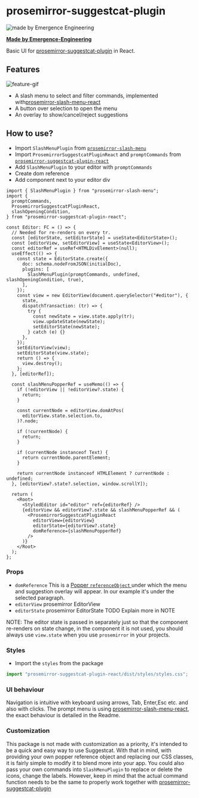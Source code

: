 # prosemirror-suggestcat-plugin

![made by Emergence Engineering](https://emergence-engineering.com/ee-logo.svg)

[**Made by Emergence-Engineering**](https://emergence-engineering.com/)

Basic UI for [prosemirror-suggestcat-plugin](https://github.com/emergence-engineering/prosemirror-suggestcat-plugin) in React.

## Features

![feature-gif](https://suggestcat.com/suggestcatReact.gif)

- A slash menu to select and filter commands, implemented with[prosemirror-slash-menu-react](https://github.com/emergence-engineering/prosemirror-slash-menu-react)
- A button over selection to open the menu
- An overlay to show/cancel/reject suggestions

## How to use?

- Import `SlashMenuPlugin` from [`prosemirror-slash-menu`](https://github.com/emergence-engineering/prosemirror-slash-menu-react)
- Import `ProsemirrorSuggestcatPluginReact` and `promptCommands` from [`prosemirror-suggestcat-plugin-react`](https://github.com/emergence-engineering/prosemirror-suggestcat-plugin-react)
- Add `SlashMenuPlugin` to your editor with `promptCommands`
- Create dom reference
- Add component next to your editor div

```tsx
import { SlashMenuPlugin } from "prosemirror-slash-menu";
import {
  promptCommands,
  ProsemirrorSuggestcatPluginReact,
  slashOpeningCondition,
} from "prosemirror-suggestcat-plugin-react";

const Editor: FC = () => {
  // Needed for re-renders on every tr.
  const [editorState, setEditorState] = useState<EditorState>();
  const [editorView, setEditorView] = useState<EditorView>();
  const editorRef = useRef<HTMLDivElement>(null);
  useEffect(() => {
    const state = EditorState.create({
      doc: schema.nodeFromJSON(initialDoc),
      plugins: [
        SlashMenuPlugin(promptCommands, undefined, slashOpeningCondition, true),
      ],
    });
    const view = new EditorView(document.querySelector("#editor"), {
      state,
      dispatchTransaction: (tr) => {
        try {
          const newState = view.state.apply(tr);
          view.updateState(newState);
          setEditorState(newState);
        } catch (e) {}
      },
    });
    setEditorView(view);
    setEditorState(view.state);
    return () => {
      view.destroy();
    };
  }, [editorRef]);

  const slashMenuPopperRef = useMemo(() => {
    if (!editorView || !editorView?.state) {
      return;
    }

    const currentNode = editorView.domAtPos(
      editorView.state.selection.to,
    )?.node;

    if (!currentNode) {
      return;
    }

    if (currentNode instanceof Text) {
      return currentNode.parentElement;
    }

    return currentNode instanceof HTMLElement ? currentNode : undefined;
  }, [editorView?.state?.selection, window.scrollY]);

  return (
    <Root>
      <StyledEditor id="editor" ref={editorRef} />
      {editorView && editorView?.state && slashMenuPopperRef && (
        <ProsemirrorSuggestcatPluginReact
          editorView={editorView}
          editorState={editorView?.state}
          domReference={slashMenuPopperRef}
        />
      )}
    </Root>
  );
};
```

### Props

- `domReference` This is a [Popper `referenceObject` ](https://popper.js.org/docs/v1/#referenceobject) under which the menu and suggestion overlay will appear. In our example it's under the selected paragraph.
- `editorView` prosemirror EditorView
- `editorState` prosemirror EditorState TODO Explain more in NOTE

NOTE: The editor state is passed in separately just so that the component re-renders on state change, in the component it is not used, you should always use `view.state` when you use `prosemirror` in your projects.

### Styles

- Import the `styles` from the package

```typescript
import "prosemirror-suggestcat-plugin-react/dist/styles/styles.css";
```

### UI behaviour

Navigation is intuitive with keyboard using arrows, Tab, Enter,Esc etc. and also with clicks. The prompt menu is using [prosemirror-slash-menu-react](https://github.com/emergence-engineering/prosemirror-slash-menu-react), the exact behaviour is detailed in the Readme.

### Customization

This package is not made with customization as a priority, it's intended to be a quick and easy way to use Suggestcat.
With that in mind, with providing your own popper reference object and replacing our CSS classes,
it is fairly simple to modify it to blend more into your app.
You could also pass your own commands into `SlashMenuPlugin` to replace or delete the icons, change the labels.
However, keep in mind that the actual command function needs to be the same to properly work together with [prosemirror-suggestcat-plugin](https://github.com/emergence-engineering/prosemirror-suggestcat-plugin)
